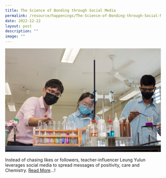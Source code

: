 ```yaml
---
title: The Science of Bonding through Social Media
permalink: /resource/happenings/The-Science-of-Bonding-through-Social-Media/
date: 2022-12-22
layout: post
description: ""
image: ""
---
```

![](/images/3f9d70b3e_2984.jpg)

Instead of chasing likes or followers, teacher-influencer Leung Yulun leverages social media to spread messages of positivity, care and Chemistry. [Read More](https://www.schoolbag.edu.sg/story/the-science-of-bonding-through-social-media)...!